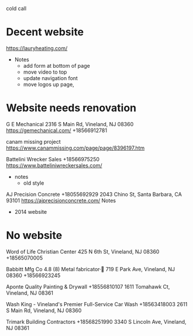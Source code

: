 cold call


# Decent website
https://lauryheating.com/
- Notes
  - add form at bottom of page
  - move video to top
  - update navigation font
  - move logos up page,


# Website needs renovation
G E Mechanical
2316 S Main Rd, Vineland, NJ 08360
https://gemechanical.com/
+18566912781

canam missing project
https://www.canammissing.com/page/page/8396197.htm

Battelini Wrecker Sales
+18566975250
https://www.batteliniwreckersales.com/
- notes
  - old style

AJ Precision Concrete
+18055692929
2043 Chino St, Santa Barbara, CA 93101
https://ajprecisionconcrete.com/
Notes
- 2014 website

# No website
Word of Life Christian Center
425 N 6th St, Vineland, NJ 08360
+18565070005

Babbitt Mfg Co
4.8
(8)
Metal fabricator·
719 E Park Ave, Vineland, NJ 08360
+18566923245

Aponte Quality Painting & Drywall
+18556810107
1611 Tomahawk Ct, Vineland, NJ 08361

Wash King - Vineland's Premier Full-Service Car Wash
+18563418003
2611 S Main Rd, Vineland, NJ 08360

Trimark Building Contractors
+18568251990
3340 S Lincoln Ave, Vineland, NJ 08361

